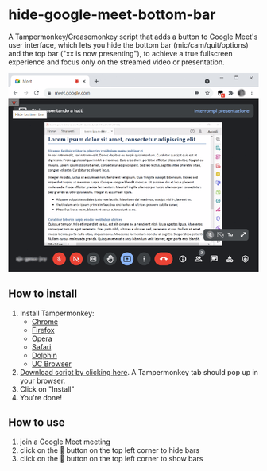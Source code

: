 # hide-google-meet-bottom-bar
A Tampermonkey/Greasemonkey script that adds a button to Google Meet's user interface, which lets you hide the bottom bar (mic/cam/quit/options) and the top bar ("xx is now presenting"), to achieve a true fullscreen experience and focus only on the streamed video or presentation.

![Screenshot](screen-new-UI.gif)

## How to install
1. Install Tampermonkey:
   * [Chrome](https://tampermonkey.net/?ext=dhdg&browser=chrome)
   * [Firefox](https://tampermonkey.net/?ext=dhdg&browser=firefox)
   * [Opera](https://tampermonkey.net/?ext=dhdg&browser=opera)
   * [Safari](https://tampermonkey.net/?ext=dhdg&browser=safari)
   * [Dolphin](https://tampermonkey.net/?ext=dhdg&browser=dolphin)
   * [UC Browser](https://tampermonkey.net/?ext=dhdg&browser=ucweb)
2. [Download script by clicking here](https://github.com/alessandro-antonelli/hide-google-meet-bottom-bar/raw/main/Hide%20Google%20Meet%20bottom%20bar.user.js). A Tampermonkey tab should pop up in your browser.
3. Click on "Install"
4. You're done!

## How to use
1. join a Google Meet meeting
2. click on the 🔻 button on the top left corner to hide bars
3. click on the 🔺 button on the top left corner to show bars